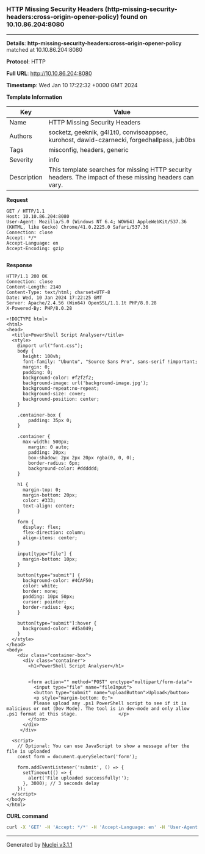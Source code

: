 ### HTTP Missing Security Headers (http-missing-security-headers:cross-origin-opener-policy) found on 10.10.86.204:8080

----
**Details**: **http-missing-security-headers:cross-origin-opener-policy** matched at 10.10.86.204:8080

**Protocol**: HTTP

**Full URL**: http://10.10.86.204:8080

**Timestamp**: Wed Jan 10 17:22:32 +0000 GMT 2024

**Template Information**

| Key | Value |
| --- | --- |
| Name | HTTP Missing Security Headers |
| Authors | socketz, geeknik, g4l1t0, convisoappsec, kurohost, dawid-czarnecki, forgedhallpass, jub0bs |
| Tags | misconfig, headers, generic |
| Severity | info |
| Description | This template searches for missing HTTP security headers. The impact of these missing headers can vary.<br> |

**Request**
```http
GET / HTTP/1.1
Host: 10.10.86.204:8080
User-Agent: Mozilla/5.0 (Windows NT 6.4; WOW64) AppleWebKit/537.36 (KHTML, like Gecko) Chrome/41.0.2225.0 Safari/537.36
Connection: close
Accept: */*
Accept-Language: en
Accept-Encoding: gzip


```

**Response**
```http
HTTP/1.1 200 OK
Connection: close
Content-Length: 2140
Content-Type: text/html; charset=UTF-8
Date: Wed, 10 Jan 2024 17:22:25 GMT
Server: Apache/2.4.56 (Win64) OpenSSL/1.1.1t PHP/8.0.28
X-Powered-By: PHP/8.0.28

<!DOCTYPE html>
<html>
<head>
  <title>PowerShell Script Analyser</title>
  <style>
	@import url("font.css");
    body {
	  height: 100vh;
      font-family: "Ubuntu", "Source Sans Pro", sans-serif !important;
      margin: 0;
      padding: 0;
      background-color: #f2f2f2;
      background-image: url('background-image.jpg');
	  background-repeat:no-repeat;
      background-size: cover;
      background-position: center;
    }
	
	.container-box {
		padding: 35px 0;
	}
    
    .container {
      max-width: 500px;
		margin: 0 auto;
		padding: 20px;
		box-shadow: 2px 2px 20px rgba(0, 0, 0);
		border-radius: 6px;
		background-color: #dddddd;
	}
    
    h1 {
      margin-top: 0;
      margin-bottom: 20px;
      color: #333;
      text-align: center;
    }
    
    form {
      display: flex;
      flex-direction: column;
      align-items: center;
    }
    
    input[type="file"] {
      margin-bottom: 10px;
    }
    
    button[type="submit"] {
      background-color: #4CAF50;
      color: white;
      border: none;
      padding: 10px 50px;
	  cursor: pointer;
      border-radius: 4px;
    }
    
    button[type="submit"]:hover {
      background-color: #45a049;
    }
  </style>
</head>
<body>
	<div class="container-box">
	  <div class="container">
		<h1>PowerShell Script Analyser</h1>
				
		
		<form action="" method="POST" enctype="multipart/form-data">
		  <input type="file" name="fileInput">
		  <button type="submit" name="uploadButton">Upload</button>
		  <p style="margin-bottom: 0;">
		  Please upload any .ps1 PowerShell script to see if it is malicious or not (Dev Mode). The tool is in dev-mode and only allow .ps1 format at this stage.				</p>
		</form>
	  </div>
	 </div>
  
  <script>
    // Optional: You can use JavaScript to show a message after the file is uploaded
    const form = document.querySelector('form');
    
    form.addEventListener('submit', () => {
      setTimeout(() => {
        alert('File uploaded successfully!');
      }, 3000); // 3 seconds delay
    });
  </script>
</body>
</html>

```


**CURL command**
```sh
curl -X 'GET' -H 'Accept: */*' -H 'Accept-Language: en' -H 'User-Agent: Mozilla/5.0 (Windows NT 6.4; WOW64) AppleWebKit/537.36 (KHTML, like Gecko) Chrome/41.0.2225.0 Safari/537.36' 'http://10.10.86.204:8080'
```

----

Generated by [Nuclei v3.1.1](https://github.com/projectdiscovery/nuclei)